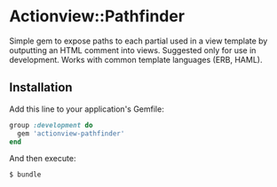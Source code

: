 # Actionview::Pathfinder

Simple gem to expose paths to each partial used in a view template by outputting an HTML comment into views. Suggested only for use in development. Works with common template languages (ERB, HAML).

## Installation

Add this line to your application's Gemfile:

```ruby
group :development do
  gem 'actionview-pathfinder'
end
```

And then execute:

    $ bundle
